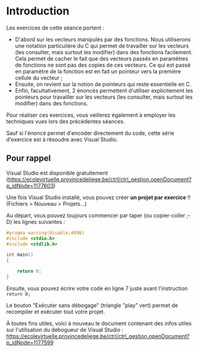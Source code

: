 # Introduction

Les exercices de cette séance portent :
+ D'abord sur les vecteurs manipulés par des fonctions. Nous utiliserons une notation particulière du C qui permet de travailler sur les vecteurs (les consulter, mais surtout les modifier) dans des fonctions facilement. Cela permet de cacher le fait que des vecteurs passés en paramètres de fonctions ne sont pas des copies de ces vecteurs. Ce qui est passé en paramètre de la fonction est en fait un pointeur vers la première cellule du vecteur&nbsp;;
+ Ensuite, on revient sur la notion de pointeurs qui reste essentielle en C.
+ Enfin, facultativement, 2 énoncés permettent d'utiliser explicitement les pointeurs pour travailler sur les vecteurs (les consulter, mais surtout les modifier) dans des fonctions.

Pour réaliser ces exercices, vous veillerez également à employer les techniques vues lors des précédentes séances.

Sauf si l'énoncé permet d'encoder directement du code, cette série d'exercice est à résoudre avec Visual Studio.

## Pour rappel
Visual Studio est disponible gratuitement (https://ecolevirtuelle.provincedeliege.be/ctrl/ctrl_gestion.openDocument?p_idNode=1177603)

Une fois Visual Studio installé, vous pouvez créer **un projet par exercice** !! (Fichiers > Nouveau > Projets...) 

Au départ, vous pouvez toujours commencer par taper (ou copier-coller ;-D) les lignes suivantes :
```c
#pragma warning(disable:4996)
#include <stdio.h>
#include <stdlib.h>

int main()
{

    return 0;
}
```

Ensuite, vous pouvez écrire votre code en ligne 7 juste avant l'instruction `return 0;`

Le bouton "Exécuter sans débogage" (triangle "play" vert) permet de recompiler et exécuter tout votre projet.

À toutes fins utiles, voici à nouveau le document contenant des infos utiles sur l'utilisation du debogueur de Visual Studio&nbsp;: https://ecolevirtuelle.provincedeliege.be/ctrl/ctrl_gestion.openDocument?p_idNode=1177599
